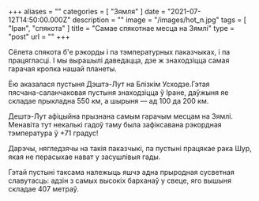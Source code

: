 +++
aliases = ""
categories = [ "Зямля" ]
date = "2021-07-12T14:50:00.000Z"
description = ""
image = "/images/hot_n.jpg"
tags = [ "Іран", "спякота" ]
title = "Самае спякотнае месца на Зямлі"
type = "post"
url = ""
+++


Сёлета спякота б'е рэкорды і па тэмпературных паказчыках, і па працягласці. І мы вырашылі даведацца, дзе ж знаходзіцца самая гарачая кропка нашай планеты.  
  
Ёю аказалася пустыня Дэштэ-Лут на Блізкім Усходзе.Гэтая  
пясчана-саланчаковая пустыня знаходзіцца ў Іране, даўжыня яе складае прыкладна 550 км, а шырыня — ад 100 да 200 км.  
  
Дештэ-Лут афіцыйна прызнана самым гарачым месцам на Зямлі. Менавіта тут некалькі гадоў таму была зафіксавана рэкордная тэмпература ў +71 градус!  
  
Дарэчы, нягледзячы на ​​такія паказчыкі, па пустыні працякае рака Шур, якая не перасыхае нават у засушлівыя гады.  
  
Гэтай пустыні таксама належыць яшчэ адна прыродная сусветная славутасць: адзін з самых высокіх барханаў у свеце, яго вышыня складае 407 метраў.

